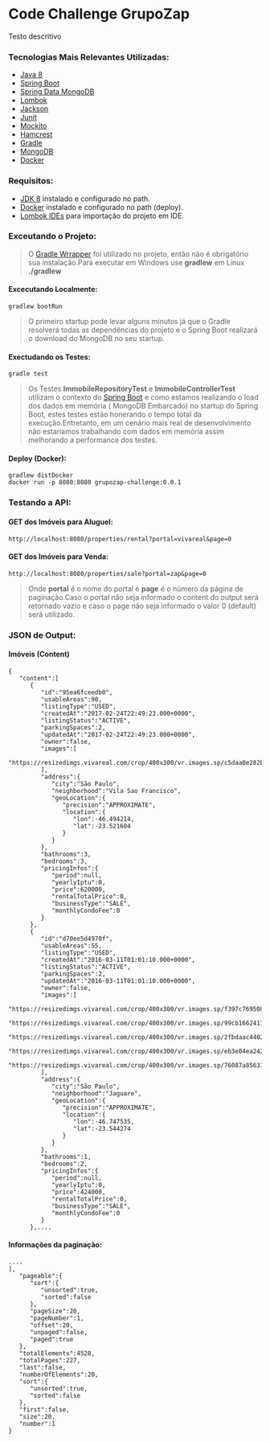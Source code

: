 # Code Challenge GrupoZap

Testo descritivo

### Tecnologias Mais Relevantes Utilizadas:
* [Java 8](https://www.java.com/pt_BR/download/faq/java8.xml)
* [Spring Boot](https://spring.io/projects/spring-boot)
* [Spring Data MongoDB](https://projects.spring.io/spring-data-mongodb/)
* [Lombok](https://projectlombok.org/)
* [Jackson](https://github.com/FasterXML/jackson)
* [Junit](https://junit.org/junit4/)
* [Mockito](https://site.mockito.org/)
* [Hamcrest](http://hamcrest.org/)
* [Gradle](https://gradle.org/)
* [MongoDB](https://www.mongodb.com/)
* [Docker](https://www.docker.com/)

### Requisitos:

* [JDK 8](https://www.oracle.com/technetwork/pt/java/javase/downloads/jdk8-downloads-2133151.html) instalado e configurado no path.
* [Docker](https://docs.docker.com/install/) instalado e configurado no path (deploy).
* [Lombok IDEs](https://projectlombok.org/setup/overview) para importação do projeto em IDE.

### Exceutando o Projeto:

> O [Gradle Wrrapper](https://docs.gradle.org/current/userguide/gradle_wrapper.html) foi utilizado no projeto, então não é obrigatório sua instalação.Para executar em Windows use **gradlew** em Linux **./gradlew**

#### Excecutando Localmente:
```
gradlew bootRun
```
> O primeiro startup pode levar alguns minutos já que o Gradle resolverá todas as dependências do projeto e o Spring Boot realizará o download do MongoDB no seu startup.

#### Exectudando os Testes:
```
gradle test
```
> Os Testes **ImmobileRepositoryTest** e **ImmobileControllerTest** utilizam o contexto do [Spring Boot](https://docs.spring.io/spring-boot/docs/current/api/org/springframework/boot/test/context/SpringBootTest.html) e como estamos realizando o load dos dados em memória ( MongoDB Embarcado) no startup do Spring Boot, estes testes estão honerando o tempo total da execução.Entretanto, em um cenário mais real de desenvolvimento não estaríamos trabalhando com dados em memória assim melhorando a performance dos testes. 

#### Deploy (Docker):
```
gradlew distDocker
docker run -p 8080:8080 grupozap-challenge:0.0.1
```

### Testando a API:

#### GET dos Imóveis para Aluguel:
```
http://localhost:8080/properties/rental?portal=vivareal&page=0
```
#### GET dos Imóveis para Venda:
```
http://localhost:8080/properties/sale?portal=zap&page=0
```
> Onde **portal** é o nome do portal e **page** é o número da página de paginação.Caso o portal não seja informado o content do output será retornado vazio e caso o page não seja informado o valor 0 (default) será utilizado.

### JSON de Output:

#### Imóveis (Content)
```
{
   "content":[
      {
         "id":"95ea6fceedb0",
         "usableAreas":90,
         "listingType":"USED",
         "createdAt":"2017-02-24T22:49:23.000+0000",
         "listingStatus":"ACTIVE",
         "parkingSpaces":2,
         "updatedAt":"2017-02-24T22:49:23.000+0000",
         "owner":false,
         "images":[
            "https://resizedimgs.vivareal.com/crop/400x300/vr.images.sp/c5daa0e282b925cd5feabb7aa38273ba.jpg"
         ],
         "address":{
            "city":"São Paulo",
            "neighborhood":"Vila Sao Francisco",
            "geoLocation":{
               "precision":"APPROXIMATE",
               "location":{
                  "lon":-46.494214,
                  "lat":-23.521604
               }
            }
         },
         "bathrooms":3,
         "bedrooms":3,
         "pricingInfos":{
            "period":null,
            "yearlyIptu":0,
            "price":620000,
            "rentalTotalPrice":0,
            "businessType":"SALE",
            "monthlyCondoFee":0
         }
      },
      {
         "id":"d70ee5d4970f",
         "usableAreas":55,
         "listingType":"USED",
         "createdAt":"2016-03-11T01:01:10.000+0000",
         "listingStatus":"ACTIVE",
         "parkingSpaces":2,
         "updatedAt":"2016-03-11T01:01:10.000+0000",
         "owner":false,
         "images":[
            "https://resizedimgs.vivareal.com/crop/400x300/vr.images.sp/f397c769508965effdf227598bc11465.jpg",
            "https://resizedimgs.vivareal.com/crop/400x300/vr.images.sp/99cb16624116fec5fab445d7cd79b6ad.jpg",
            "https://resizedimgs.vivareal.com/crop/400x300/vr.images.sp/2fbdaac44021a414d845214fb6e8b6e3.jpg",
            "https://resizedimgs.vivareal.com/crop/400x300/vr.images.sp/eb3e04ea242766ca3608a36195bb6c4c.jpg",
            "https://resizedimgs.vivareal.com/crop/400x300/vr.images.sp/76087a856315074cc961aac0eb990552.jpg"
         ],
         "address":{
            "city":"São Paulo",
            "neighborhood":"Jaguare",
            "geoLocation":{
               "precision":"APPROXIMATE",
               "location":{
                  "lon":-46.747535,
                  "lat":-23.544274
               }
            }
         },
         "bathrooms":1,
         "bedrooms":2,
         "pricingInfos":{
            "period":null,
            "yearlyIptu":0,
            "price":424000,
            "rentalTotalPrice":0,
            "businessType":"SALE",
            "monthlyCondoFee":0
         }
      },....
```
#### Informações da paginação:
```
....
],
   "pageable":{
      "sort":{
         "unsorted":true,
         "sorted":false
      },
      "pageSize":20,
      "pageNumber":1,
      "offset":20,
      "unpaged":false,
      "paged":true
   },
   "totalElements":4528,
   "totalPages":227,
   "last":false,
   "numberOfElements":20,
   "sort":{
      "unsorted":true,
      "sorted":false
   },
   "first":false,
   "size":20,
   "number":1
}
```

